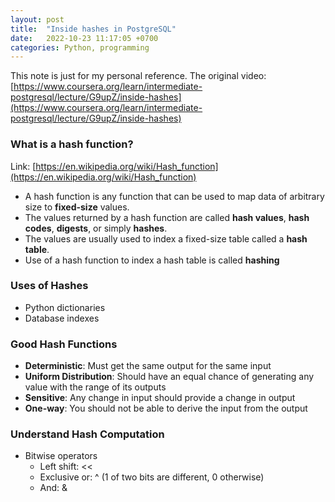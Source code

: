 ```yaml
---
layout: post
title:  "Inside hashes in PostgreSQL"
date:   2022-10-23 11:17:05 +0700
categories: Python, programming
---
```


This note is just for my personal reference. The original video: [https://www.coursera.org/learn/intermediate-postgresql/lecture/G9upZ/inside-hashes](https://www.coursera.org/learn/intermediate-postgresql/lecture/G9upZ/inside-hashes)

### What is a hash function?
Link: [https://en.wikipedia.org/wiki/Hash_function](https://en.wikipedia.org/wiki/Hash_function)
- A hash function is any function that can be used to map data of arbitrary size to **fixed-size** values. 
- The values returned by a hash function are called **hash values**, **hash codes**, **digests**, or simply **hashes**. 
- The values are usually used to index a fixed-size table called a **hash table**. 
- Use of a hash function to index a hash table is called **hashing**

### Uses of Hashes
- Python dictionaries
- Database indexes

### Good Hash Functions
- **Deterministic**: Must get the same output for the same input
- **Uniform Distribution**: Should have an equal chance of generating any value with the range of its outputs
- **Sensitive**: Any change in input should provide a change in output
- **One-way**: You should not be able to derive the input from the output

### Understand Hash Computation
- Bitwise operators
  - Left shift: <<
  - Exclusive or: ^ (1 of two bits are different, 0 otherwise)
  - And: &
